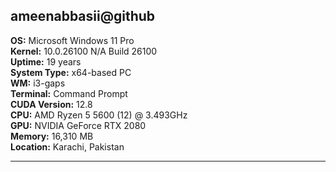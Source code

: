  

ameenabbasii@github  
-------------------------  
**OS:** Microsoft Windows 11 Pro  
**Kernel:** 10.0.26100 N/A Build 26100  
**Uptime:** 19 years  
**System Type:** x64-based PC  
**WM:** i3-gaps  
**Terminal:** Command Prompt  
**CUDA Version:** 12.8  
**CPU:** AMD Ryzen 5 5600 (12) @ 3.493GHz  
**GPU:** NVIDIA GeForce RTX 2080  
**Memory:** 16,310 MB  
**Location:** Karachi, Pakistan  

---

